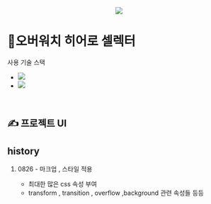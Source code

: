 <p align='center'>
    <img src="https://capsule-render.vercel.app/api?type=waving&color=auto&height=300&section=header&text=overwatch%20hero%20selector&fontSize=70&animation=fadeIn&fontAlignY=38&desc=Clone%20coding&descAlignY=60&descAlign=82"/>
</p>

<h1>📝오버워치 히어로 셀렉터 </h1>
사용 기술 스택<br/>
<ul>
<li><img src="https://img.shields.io/badge/HTML-239120?style=for-the-badge&logo=html5&logoColor=white"></li>
<li><img src="https://img.shields.io/badge/CSS-239120?&style=for-the-badge&logo=css3&logoColor=white"></li>
</ul><br/>
<h2>✍ 프로젝트 UI</h2>

<h2>history</h2>
<ol>
<li>0826 - 마크업 , 스타일 적용</li>
<ul>
<li>최대한 많은 css 속성 부여</li>
<li>transform , transition , overflow ,background 관련 속성들 등등</li>
</ol>
</ol>
